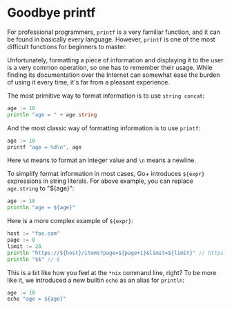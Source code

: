Goodbye printf
=====

For professional programmers, `printf` is a very familiar function, and it can be found in basically every language. However, `printf` is one of the most difficult functions for beginners to master.

Unfortunately, formatting a piece of information and displaying it to the user is a very common operation, so one has to remember their usage. While finding its documentation over the Internet can somewhat ease the burden of using it every time, it's far from a pleasant experience.

The most primitive way to format information is to use `string concat`:

```go
age := 10
println "age = " + age.string
```

And the most classic way of formatting information is to use `printf`:

```go
age := 10
printf "age = %d\n", age
```

Here `%d` means to format an integer value and `\n` means a newline.

To simplify format information in most cases, Go+ introduces `${expr}` expressions in string literals. For above example, you can replace `age.string` to "${age}":

```go
age := 10
println "age = ${age}"
```

Here is a more complex example of `${expr}`:

```go
host := "foo.com"
page := 0
limit := 20
println "https://${host}/items?page=${page+1}&limit=${limit}" // https://foo.com/items?page=1&limit=20
println "$$" // $
```

This is a bit like how you feel at the `*nix` command line, right? To be more like it, we introduced a new builtin `echo` as an alias for `println`:

```go
age := 10
echo "age = ${age}"
```

